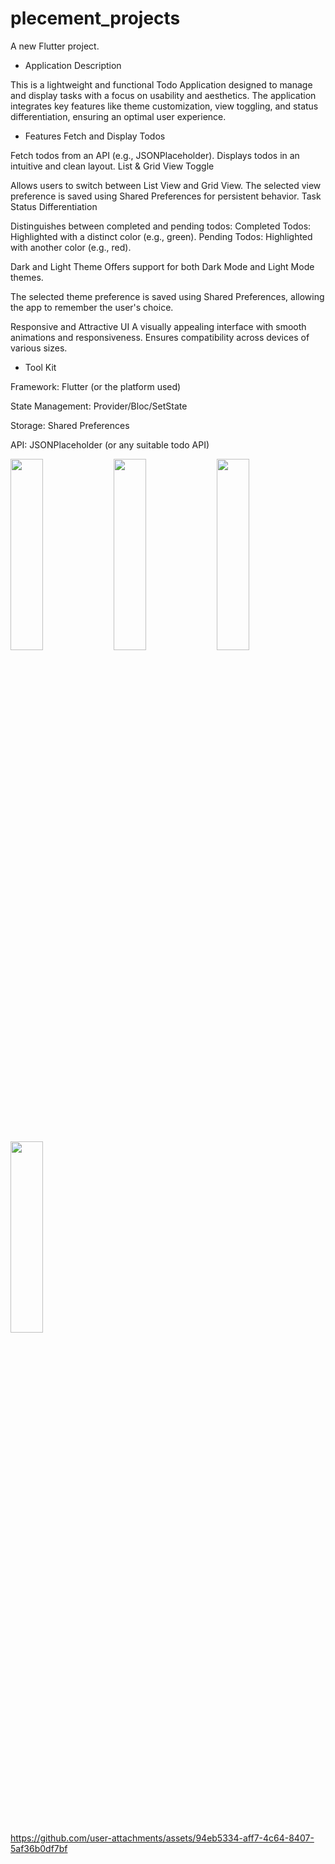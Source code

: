 # plecement_projects

A new Flutter project.

* Application Description
  
This is a lightweight and functional Todo Application designed to manage and display tasks with a focus on usability and aesthetics. The application integrates key features like theme customization, view toggling, and status differentiation, ensuring an optimal user experience.

* Features
Fetch and Display Todos


Fetch todos from an API (e.g., JSONPlaceholder).
Displays todos in an intuitive and clean layout.
List & Grid View Toggle


Allows users to switch between List View and Grid View.
The selected view preference is saved using Shared Preferences for persistent behavior.
Task Status Differentiation


Distinguishes between completed and pending todos:
Completed Todos: Highlighted with a distinct color (e.g., green).
Pending Todos: Highlighted with another color (e.g., red).


Dark and Light Theme
Offers support for both Dark Mode and Light Mode themes.


The selected theme preference is saved using Shared Preferences, allowing the app to remember the user's choice.


Responsive and Attractive UI
A visually appealing interface with smooth animations and responsiveness.
Ensures compatibility across devices of various sizes.

* Tool Kit
  
Framework: Flutter (or the platform used)

State Management: Provider/Bloc/SetState

Storage: Shared Preferences

API: JSONPlaceholder (or any suitable todo API)

 <img src="https://github.com/user-attachments/assets/e41a6b48-e94c-4c01-863f-24121343c0b0" height=28% width=32%>
 <img src="https://github.com/user-attachments/assets/c8e85018-01f3-4a26-bfc0-836332de894a" height=28% width=32%>
 <img src="https://github.com/user-attachments/assets/0a148b00-b1c5-4bf7-ae32-08b9a8f038f0" height=28% width=32%>
 <img src="https://github.com/user-attachments/assets/f237c4d8-dd4e-4d11-b8df-818b7719255f" height=28% width=32%>


https://github.com/user-attachments/assets/94eb5334-aff7-4c64-8407-5af36b0df7bf

